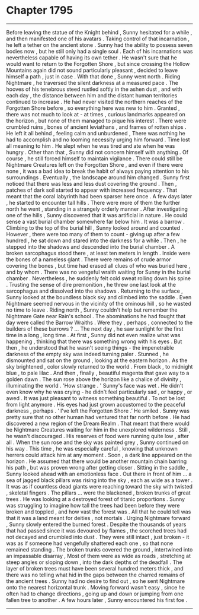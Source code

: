 
# Chapter 1795


---

Before leaving the statue of the Knight behind , Sunny hesitated for a while , and then manifested one of his avatars . Taking control of that incarnation , he left a tether on the ancient stone .
Sunny had the ability to possess seven bodies now , but he still only had a single soul . Each of his incarnations was nevertheless capable of having its own tether . He wasn't sure that he would want to return to the Forgotten Shore , but since crossing the Hollow Mountains again did not sound particularly pleasant , decided to leave himself a path , just in case .
With that done , Sunny went north . Riding Nightmare , he traversed the silent darkness at a measured pace . The hooves of his tenebrous steed rustled softly in the ashen dust , and with each day , the distance between him and the distant human territories continued to increase .
He had never visited the northern reaches of the Forgotten Shore before , so everything here was new to him . Granted , there was not much to look at - at times , curious landmarks appeared on the horizon , but none of them managed to pique his interest .
There were crumbled ruins , bones of ancient leviathans , and frames of rotten ships . He left it all behind , feeling calm and unburdened , There was nothing he had to accomplish and no looming necessity urging him forward . Time lost all meaning to him .
He slept when he was tired and ate when he was hungry . Other than that , Sunny did not concern himself with anything .
Of course , he still forced himself to maintain vigilance . There could still be Nightmare Creatures left on the Forgotten Shore , and even if there were none , it was a bad idea to break the habit of always paying attention to his surroundings .
Eventually , the landscape around him changed .
Sunny first noticed that there was less and less dust covering the ground . Then , patches of dark soil started to appear with increased frequency . That meant that the coral labyrinth had been sparser here once .
A few days later , he started to encounter tall hills . There were more of them the further north he went , standing in a strangely orderly manner . After investigating one of the hills , Sunny discovered that it was artificial in nature . He could sense a vast burial chamber somewhere far below him .
It was a barrow .
Climbing to the top of the burial hill , Sunny looked around and counted . However , there were too many of them to count - giving up after a few hundred , he sat down and stared into the darkness for a while .
Then , he stepped into the shadows and descended into the burial chamber .
A broken sarcophagus stood there , at least ten meters in length . Inside were the bones of a nameless glant . There were remains of crude armor covering the bones , but time had erased all clues of who was buried here , and by whom .
There was no vengeful wraith waiting for Sunny in the burial chamber . Nevertheless , he suddenly felt cold sweat rolling down his spine . Trusting the sense of dire premonition , he threw one last look at the sarcophagus and dissolved into the shadows .
Returning to the surface , Sunny looked at the boundless black sky and climbed into the saddle . Even Nightmare seemed nervous in the vicinity of the ominous hill , so he wasted no time to leave .
Riding north , Sunny couldn't help but remember the Nightmare Gate near Rain's school . The abominations he had fought that day were called the Barrow Wraiths . Were they , perhaps , connected to the builders of these barrows ?
... The next day , he saw sunlight for the first time in a long , long time .
At first , Sunny did not even realize what was happening , thinking that there was something wrong with his eyes . But then , he understood that he wasn't seeing things - the impenetrable darkness of the empty sky was indeed turning paler .
Stunned , he dismounted and sat on the ground , looking at the eastern horizon .
As the sky brightened , color slowly returned to the world . From black , to midnight blue , to pale lilac . And then , finally , beautiful magenta that gave way to a golden dawn .
The sun rose above the horizon like a chalice of divinity , illuminating the world .
'How strange . '
Sunny's face was wet .
He didn't even know why he was crying - he didn't feel particularly sad , or happy , or awed . It was just pleasant to witness something beautiful . To not be lost from light anymore .
His eyes had just grown accustomed to the peaceful darkness , perhaps .
‘ I've left the Forgotten Shore .’
He smiled .
Sunny was pretty sure that no other human had ventured that far north before . He had discovered a new region of the Dream Realm .
That meant that there would be Nightmare Creatures waiting for him in the unexplored wilderness . Still , he wasn't discouraged .
His reserves of food were running quite low , after all .
When the sun rose and the sky was painted grey , Sunny continued on his way . This time , he was especially careful , knowing that unknown herrers could attack him at any moment .
Soon , a dark line appeared on the horizon . He assumed that there would be another mountain chain barring his path , but was proven wrong after getting closer .
Sitting in the saddle , Sunny looked ahead with an emotionless face .
Out there in front of him ... a sea of jagged black pillars was rising into the sky , each as wide as a tower . It was as if countless dead giants were reaching toward the sky with twisted , skeletal fingers .
The pillars ... were the blackened , broken trunks of great trees . He was looking at a destroyed forest of titanic proportions .
Sunny was struggling to imagine how tall the trees had been before they were broken and toppled , and how vast the forest was . All that he could tell was that it was a land meant for deities , not mortals .
Urging Nightmare forward , Sunny slowly entered the burned forest . Despite the thousands of years that had passed since it was devoured by flames , the scorched trees had not decayed and crumbled into dust . They were still intact , just broken - it was as if someone had vengefully shattered each one , so that none remained standing .
The broken trunks covered the ground , intertwined into an impassable disarray , Most of them were as wide as roads , stretching at steep angles or sloping down , into the dark depths of the deadfall . The layer of broken trees must have been several hundred meters thick , and there was no telling what hid in the gaps between the charred remains of the ancient trees .
Sunny had no desire to find out , so he sent Nightmare onto the nearest horizontal trunk .
Moving forward wasn't easy , since he often had to change directions , going up and down or jumping from one fallen tree to another .
A few hours later , Sunny encountered his first foe .

---

